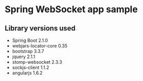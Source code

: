 # Spring WebSocket app sample

## Library versions used

- Spring Boot 2.1.0
- webjars-locator-core 0.35
- bootstrap 3.3.7
- jquery 2.1.1
- stomp-websocket 2.3.3
- sockjs-client 1.1.2
- angularjs 1.6.2
